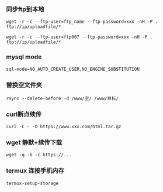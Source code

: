 ### 同步ftp到本地
```
wget -r -c --ftp-user=ftp_name --ftp-password=xxx -nH -P . ftp://ip/uploadfile/*
```
```
wget -r -c --ftp-user=ftp007 --ftp-password=xxx -nH -P . ftp://ip/uploadfile/*
```
### mysql mode
```
sql-mode=NO_AUTO_CREATE_USER,NO_ENGINE_SUBSTITUTION
```
### 替换空文件夹
```
rsync --delete-before -d /www/空/ /www/目标/
```
### curl断点续传
```
curl -C - -O https://www.xxx.com/html.tar.gz
```
### wget 静默+续传下载
```
wget -q -b -c https://...
```
### termux 连接手机内存
```
termux-setup-storage
```
